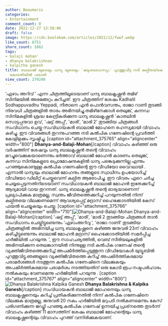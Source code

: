 ```yaml
---
author: Beaumaris
categories:
- Entertainment
comment_count: 0
date: 2022-12-27 13:58:06
draft: false
image: https://cdn.boolokam.com/articles/2022/12/fwwf.webp
like_count: 6751
share_count: 1662
tags:
- balaji mohan'
- dhanya balakrishnan
- kalpitha ganesh
title: ബാലാജി യുടെയും ധന്യ യുടെയും 'കുടുംബരഹസ്യം' പുറത്തുവിട്ട നടി കല്പിതയ്‌ക്കെതിരെ
  കോടതിയിൽ പരാതി
view_count: 270248
---
```


‘ഏഴാം അറിവ് ’ എന്ന ചിത്രത്തിലൂടെയാണ് ധന്യ ബാലകൃഷ്ണൻ തമിഴ് സിനിമയിൽ അരങ്ങേറ്റം കുറിച്ചത്. ഈ ചിത്രത്തിന് ശേഷം Kadhalil Sodhappuvadhu Yeppadi, നീതാനെ എൻ പൊൻവസന്തം, രാജാ റാണി തുടങ്ങി നിരവധി ചിത്രങ്ങളിൽ താരം അഭിനയിച്ചു.തമിഴിനേക്കാൾ തെലുങ്ക്, കന്നഡ സിനിമകളിൽ ശ്രദ്ധ കേന്ദ്രീകരിക്കുന്ന ധന്യ ബാലകൃഷ്ണൻ 'കാതലിൻ സൊട്ടപ്പനുവാ ഉവ', 'ഷട്ട് അപ്പ്', 'മാരി', 'മാരി 2' തുടങ്ങിയ ചിത്രങ്ങൾ സംവിധാനം ചെയ്ത സംവിധായകൻ ബാലാജി മോഹനെ രഹസ്യമായി വിവാഹം കഴിച്ചു. ഈ വിവരങ്ങൾ തുറന്നുപറഞ്ഞ നടി കൽപിക ഗണേഷിന്റെ പ്രവർത്തി കോളിളക്കം സൃഷ്ടിച്ചു. [caption id="attachment_375765" align="aligncenter" width="800"] **Dhanya-and-Balaji-Mohan**[/caption] വിവാഹം കഴിഞ്ഞ് ഒരു വർഷത്തിന് ശേഷവും ധന്യ ബാലകൃഷ്ണൻ തന്റെ വിവാഹം മറച്ചുവെക്കുകയാണെന്നും ഭർത്താവ് ബാലാജി മോഹൻ കാരണം തെലുങ്ക്, കന്നഡ സിനിമകളുടെ പ്രൊമോഷനുകളിൽ ധന്യ പങ്കെടുക്കുന്നില്ല എന്നും പറഞ്ഞുകൊണ്ടുള്ള കൽപിക ഗണേഷിന്റെ ഈ വീഡിയോ വൈറലായി . എന്നാൽ ധന്യയും ബാലാജി മോഹനും തങ്ങളുടെ സ്വാധീനം ഉപയോഗിച്ച് വീഡിയോ ഡിലീറ്റ് ചെയ്തുവെന്ന് കല്പിത ആരോപിച്ചു. ഈ വിവരം ഏറെ ചർച്ച ചെയ്യപ്പെടുന്നതിനിടെയാണ് സംവിധായകൻ ബാലാജി മോഹൻ ഇതേക്കുറിച്ച് ആദ്യമായി വായ തുറന്നത്. ധന്യ ബാലകൃഷ്ണൻ തന്റെ ഭാര്യയാണെന്ന് പ്രഖ്യാപിക്കുക മാത്രമല്ല, സ്വന്തം ജീവിതത്തെക്കുറിച്ച് പറയുന്നതിൽ നിന്ന് കല്പിതയെ വിലക്കണമെന്ന് ആവശ്യപ്പെട്ട് മദ്രാസ് ഹൈക്കോടതിയിൽ കേസ് ഫയൽ ചെയ്യുകയും ചെയ്തു. [caption id="attachment_375766" align="aligncenter" width="710"]![Dhanya-and-Balaji-Mohan](https://cdn.boolokam.com/articles/2022/12/fwwf.webp) Dhanya-and-Balaji-Mohan[/caption] 'ഷട്ട് അപ്പ്', 'മാരി', 'മാരി 2 തുടങ്ങിയ ചിത്രങ്ങൾ താൻ സംവിധാനം ചെയ്തിട്ടുണ്ടെന്നും ‘ഏഴാംഅറിവു ’, ‘രാജാ റാണി’ തുടങ്ങിയ ചിത്രങ്ങളിൽ അഭിനയിച്ച ധന്യ ബാലകൃഷ്ണനെ കഴിഞ്ഞ ജനുവരി 23ന് വിവാഹം കഴിച്ചിട്ടുണ്ടെന്നും ബാലാജി മോഹൻ മദ്രാസ് ഹൈക്കോടതിയിൽ സമർപ്പിച്ച ഹർജിയിൽ പറയുന്നു. ', ഈ സാഹചര്യത്തിൽ, വെബ് സീരിയലുകളിൽ അഭിനയിക്കുന്ന തെലങ്കാനയിൽ നിന്നുള്ള നടി കൽപിക ഗണേഷ് തന്റെ വ്യക്തിജീവിതത്തെക്കുറിച്ച് അപകീർത്തിപ്പെടുത്തുന്ന വീഡിയോകൾ യുട്യൂബിൽ പുറത്തുവിട്ടു.ഞങ്ങളുടെ വ്യക്തിജീവിതത്തെ കുറിച്ച് അപകീർത്തികരമായ പരാമർശങ്ങൾ നടത്തുന്ന കൽപിക ഗണേഷിനെ വിലക്കുകയും അപകീർത്തികരമായ പരാമർശം നടത്തിയതിന് ഒരു കോടി രൂപ നഷ്ടപരിഹാരം നൽകുകയും വേണമെന്നു ഹർജിയിൽ പറയുന്നു . [caption id="attachment_375767" align="aligncenter" width="800"]![ Dhanya Balakrishna Kalpika Ganesh](https://cdn.boolokam.com/articles/2022/12/fwfffff-1024x576.webp) **Dhanya Balakrishna & Kalpika Ganesh**[/caption] സംവിധായകൻ ബാലാജി മോഹനെയും ധന്യ ബാലകൃഷ്ണനെയും കുറിച്ച് പ്രതികരിക്കുന്നതിൽ നിന്ന് കൽപിക ഗണേഷിനെ വിലക്കുക മാത്രമല്ല, ജനുവരി 20 നകം ഹർജിയിൽ മറുപടി നൽകണമെന്നും കേസ് പരിഗണിക്കുന്ന ജഡ്ജി പറഞ്ഞു.കൽപിക ഗണേഷ് ഉന്നയിച്ച പ്രശ്‌നത്തെ തുടർന്ന് വിവാഹം കഴിഞ്ഞ് 11 മാസത്തിന് ശേഷം ബാലാജി മോഹന്റെയും ധന്യ ബാലകൃഷ്ണന്റെയും വിവാഹം പുറത്ത് വന്നിരിക്കുകയാണ്.